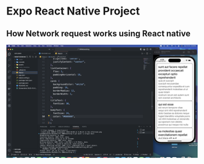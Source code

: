 # Expo React Native Project

## How Network request works using React native

![Alt text](<Screenshot 2023-10-08 at 4.28.25 in the afternoon.png>)

